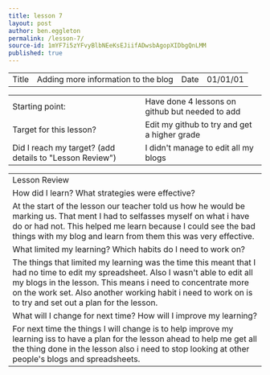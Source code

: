 ```yaml
---
title: lesson 7
layout: post
author: ben.eggleton
permalink: /lesson-7/
source-id: 1mYF7i5zYFvyBlbNEeKsEJiifADwsbAgopXIDbgQnLMM
published: true
---
```

<table>
  <tr>
    <td>Title</td>
    <td>Adding more information to the blog</td>
    <td>Date</td>
    <td>01/01/01</td>
  </tr>
</table>


<table>
  <tr>
    <td>Starting point:</td>
    <td>Have done 4 lessons on github but needed to add </td>
  </tr>
  <tr>
    <td>Target for this lesson?</td>
    <td>Edit my github to try and get a higher grade</td>
  </tr>
  <tr>
    <td>Did I reach my target? 
(add details to "Lesson Review")</td>
    <td>I didn't manage to edit all my blogs </td>
  </tr>
</table>


<table>
  <tr>
    <td>Lesson Review</td>
  </tr>
  <tr>
    <td>How did I learn? What strategies were effective? </td>
  </tr>
  <tr>
    <td>At the start of the lesson our teacher told us how he would be marking us. That ment I had to selfasses myself on what i have do or had not. This helped me learn because I could see the bad things with my blog and learn from them this was very effective. </td>
  </tr>
  <tr>
    <td>What limited my learning? Which habits do I need to work on? </td>
  </tr>
  <tr>
    <td>The things that limited my learning was the time this meant that I had no time to edit my spreadsheet. Also I wasn't able to edit all my blogs in the lesson. This means i need to concentrate more on the work set. Also another working habit i need to work on is to try and set out a plan for the lesson.</td>
  </tr>
  <tr>
    <td>What will I change for next time? How will I improve my learning?</td>
  </tr>
  <tr>
    <td>For next time the things I will change is to help improve my learning iss to have a plan for the lesson ahead to help me get all the thing done in the lesson also i need to stop looking at other people's blogs and spreadsheets.</td>
  </tr>
</table>


